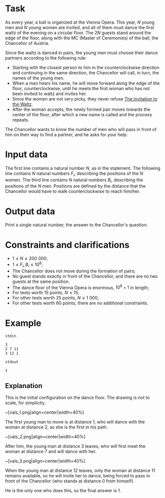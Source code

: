 # Task

As every year, a ball is organized at the Vienna Opera. This year, $N$ young men and $N$ young women are invited, and all of them must dance the first waltz of the evening on a circular floor. The $2N$ guests stand around the edge of the floor, along with the MC (Master of Ceremonies) of the ball, the Chancellor of Austria.

Since the waltz is danced in pairs, the young men must choose their dance partners according to the following rule:

* Starting with the closest person to him in the counterclockwise direction and continuing in the same direction, the Chancellor will call, in turn, the names of the young men.
* When a man hears his name, he will move forward along the edge of the floor, counterclockwise, until he meets the first woman who has not been invited to waltz and invites her.
* Since the women are not very picky, they never refuse [The Invitation to the Waltz](https://www.goodreads.com/book/show/1161134.Invita_ia_la_vals).
* After the woman accepts, the newly formed pair moves towards the center of the floor, after which a new name is called and the process repeats.

The Chancellor wants to know the number of men who will pass in front of him on their way to find a partner, and he asks for your help.

# Input data

The first line contains a natural number $N$, as in the statement. The following line contains $N$ natural numbers $F_i$, describing the positions of the $N$ women. The third line contains $N$ natural numbers $B_i$, describing the positions of the $N$ men. Positions are defined by the distance that the Chancellor would have to walk counterclockwise to reach him/her.

# Output data

Print a single natural number, the answer to the Chancellor's question.

# Constraints and clarifications

* $1 \leq N \leq 200 \ 000$;
* $1 \leq F_i, B_i \leq 10^8$;
* The Chancellor does not move during the formation of pairs;
* No guest stands exactly in front of the Chancellor, and there are no two guests at the same position.
* The dance floor of the Vienna Opera is enormous, $10^8+1$ in length;
* For tests worth $15$ points, $N \le 15$;
* For other tests worth $25$ points, $N \le 1\ 000$;
* For other tests worth $60$ points, there are no additional constraints.

# Example

`stdin`
```
3
2 7 11 
3 12 1
```

`stdout`
```
1
```

## Explanation

This is the initial configuration on the dance floor. The drawing is not to scale, for simplicity.

~[vals_1.png|align=center|width=40%]

The first young man to move is at distance $1$, who will dance with the woman at distance $2$, as she is the first in his path. 

~[vals_2.png|align=center|width=40%]

After him, the young man at distance $3$ leaves, who will first meet the woman at distance $7$ and will dance with her. 

~[vals_3.png|align=center|width=40%]

When the young man at distance $12$ leaves, only the woman at distance $11$ remains available, so he will invite her to dance, being forced to pass in front of the Chancellor (who stands at distance $0$ from himself).

He is the only one who does this, so the final answer is $1$.
